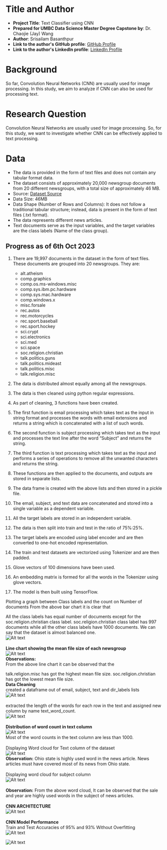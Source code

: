 # Title and Author

- **Project Title**: Text Classifier using CNN
- **Prepared for UMBC Data Science Master Degree Capstone by**: Dr. Chaojie (Jay) Wang
- **Author**: Srisailam Basanthpur
- **Link to the author's GitHub profile**: [GitHub Profile](https://github.com/sribasanth123)
- **Link to the author's LinkedIn profile**: [LinkedIn Profile](https://www.linkedin.com/in/srisailam-basanthpur-687390184/)

# Background

So far, Convolution Neural Networks (CNN) are usually used for image processing. In this study, we aim to analyze if CNN can also be used for processing text.

# Research Question

Convolution Neural Networks are usually used for image processing. So, for this study, we want to investigate whether CNN can be effectively applied to text processing.

# Data

- The data is provided in the form of text files and does not contain any tabular format data.
- The dataset consists of approximately 20,000 newsgroup documents from 20 different newsgroups, with a total size of approximately 46 MB.
- Source: [Dataset Source](https://archive.ics.uci.edu/dataset/113/twenty+newsgroups)
- Data Size: 46MB
- Data Shape (Number of Rows and Columns): It does not follow a traditional tabular structure; instead, data is present in the form of text files (.txt format).
- The data represents different news articles.
- Text documents serve as the input variables, and the target variables are the class labels (Name of the class group).

## Progress as of 6th Oct 2023

1. There are 19,997 documents in the dataset in the form of text files. These documents are grouped into 20 newsgroups. They are:

   - alt.atheism
   - comp.graphics
   - comp.os.ms-windows.misc
   - comp.sys.ibm.pc.hardware
   - comp.sys.mac.hardware
   - comp.windows.x
   - misc.forsale
   - rec.autos
   - rec.motorcycles
   - rec.sport.baseball
   - rec.sport.hockey
   - sci.crypt
   - sci.electronics
   - sci.med
   - sci.space
   - soc.religion.christian
   - talk.politics.guns
   - talk.politics.mideast
   - talk.politics.misc
   - talk.religion.misc

2. The data is distributed almost equally among all the newsgroups.

3. The data is then cleaned using python regular expressions.

4. As part of cleaning, 3 functions have been created.

5. The first function is email processing which takes text as the input in string format and processes the words with email extensions and returns a string which is concatenated with a list of such words.

6. The second function is subject processing which takes text as the input and processes the text line after the word “Subject” and returns the string.

7. The third function is text processing which takes text as the input and performs a series of operations to remove all the unwanted characters and returns the string.

8. These functions are then applied to the documents, and outputs are stored in separate lists.

9. The data frame is created with the above lists and then stored in a pickle file.

10. The email, subject, and text data are concatenated and stored into a single variable as a dependent variable.

11. All the target labels are stored in an independent variable.

12. The data is then split into train and test in the ratio of 75%:25%.

13. The target labels are encoded using label encoder and are then converted to one-hot encoded representation.

14. The train and test datasets are vectorized using Tokenizer and are then padded.

15. Glove vectors of 100 dimensions have been used.

16. An embedding matrix is formed for all the words in the Tokenizer using glove vectors.

17. The model is then built using TensorFlow.

Plotting a graph between Class labels and the count on Number of documents
From the above bar chart it is clear that

All the class labels has equal number of documents except for the soc.religion.christian class label.
soc.religion.christian class label has 997 documents while all the other class labels have 1000 documents.
We can say that the dataset is almost balanced one.
</br>
![Alt text](../Assets/Image1.png)
</br>
</br>
**Line chart showing the mean file size of each newsgroup**
</br>
![Alt text](../Assets/Image2.png)
</br>
**Observations:**
</br>
From the above line chart it can be observed that the

talk.religion.misc has got the highest mean file size.
soc.religion.christian has got the lowest mean file size.
</br>
**Data Cleaning**
</br>
created a dataframe out of email, subject, text and dir_labels lists
<br>
![Alt text](../Assets/Image3.png)
</br>
</br>
extracted the length of the words for each row in the text and assigned new column by name text_word_count.
</br>
![Alt text](../Assets/Image4.png)
</br>
</br>
**Distribution of word count in text column**
</br>
![Alt text](../Assets/Image5.png)
</br>
Most of the word counts in the text column are less than 1000.
</br>
</br>
Displaying Word cloud for Text column of the dataset
</br>
![Alt text](../Assets/Image6.png)
</br>
**Observation:** Ohio state is highly used word in the news article. News articles must have covered most of its news from Ohio state.
</br>
</br>
Displaying word cloud for subject column
</br>
![Alt text](../Assets/Image7.png)
</br>
</br>
**Observation:** From the above word cloud, It can be observed that the sale and year are highly used words in the subject of news articles.
</br>
</br>
**CNN ARCHITECTURE**
</br>
![Alt text](../Assets/Image8.png)
</br>
</br>
**CNN Model Performance**
</br>
Train and Test Accuracies of 95% and 93% Without Overfitting
</br>
![Alt text](../Assets/Image9.png)

![Alt text](../Assets/Image10.png)
